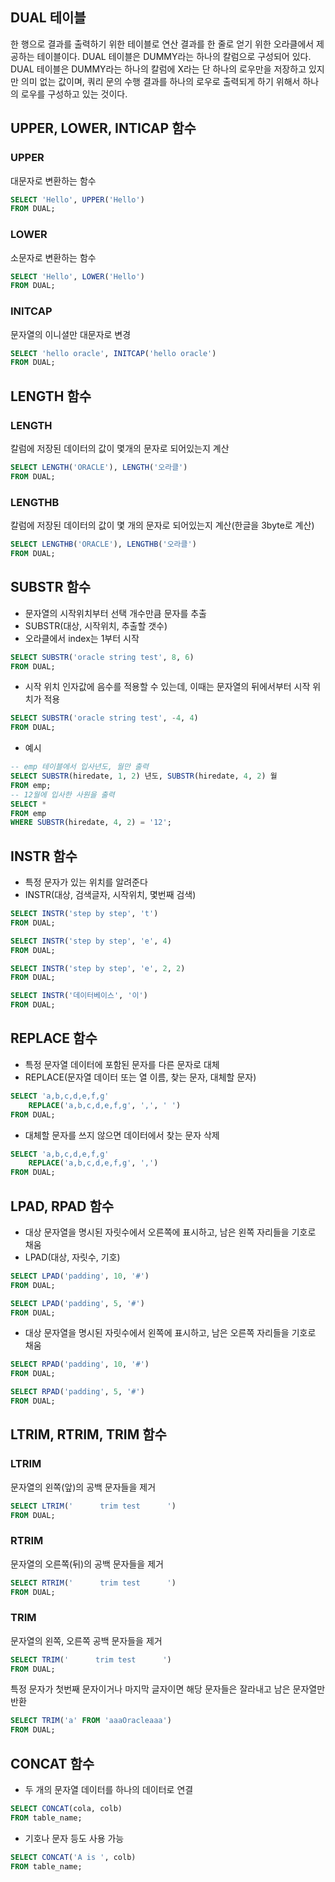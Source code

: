 ## DUAL 테이블
한 행으로 결과를 출력하기 위한 테이블로 연산 결과를 한 줄로 얻기 위한 오라클에서 제공하는 테이블이다. DUAL 테이블은 DUMMY라는 하나의 칼럼으로 구성되어 있다. DUAL 테이블은 DUMMY라는 하나의 칼럼에 X라는 단 하나의 로우만을 저장하고 있지만 의미 없는 값이며, 쿼리 문의 수행 결과를 하나의 로우로 출력되게 하기 위해서 하나의 로우를 구성하고 있는 것이다.
## UPPER, LOWER, INTICAP 함수
### UPPER
대문자로 변환하는 함수
```sql
SELECT 'Hello', UPPER('Hello')
FROM DUAL;
```
### LOWER
소문자로 변환하는 함수
```sql
SELECT 'Hello', LOWER('Hello')
FROM DUAL;
```
### INITCAP
문자열의 이니셜만 대문자로 변경
```sql
SELECT 'hello oracle', INITCAP('hello oracle')
FROM DUAL;
```
## LENGTH 함수
### LENGTH
칼럼에 저장된 데이터의 값이 몇개의 문자로 되어있는지 계산
```sql
SELECT LENGTH('ORACLE'), LENGTH('오라클')
FROM DUAL;
```
### LENGTHB
칼럼에 저장된 데이터의 값이 몇 개의 문자로 되어있는지 계산(한글을 3byte로 계산)
```sql
SELECT LENGTHB('ORACLE'), LENGTHB('오라클')
FROM DUAL;
```
## SUBSTR 함수
- 문자열의 시작위치부터 선택 개수만큼 문자를 추출
- SUBSTR(대상, 시작위치, 추출할 갯수)
- 오라클에서 index는 1부터 시작
```sql
SELECT SUBSTR('oracle string test', 8, 6)
FROM DUAL;
```
- 시작 위치 인자값에 음수를 적용할 수 있는데, 이때는 문자열의 뒤에서부터 시작 위치가 적용
```sql
SELECT SUBSTR('oracle string test', -4, 4)
FROM DUAL;
```
- 예시
```sql
-- emp 테이블에서 입사년도, 월만 출력
SELECT SUBSTR(hiredate, 1, 2) 년도, SUBSTR(hiredate, 4, 2) 월
FROM emp;
-- 12월에 입사한 사원을 출력
SELECT *
FROM emp
WHERE SUBSTR(hiredate, 4, 2) = '12';
```
## INSTR 함수
- 특정 문자가 있는 위치를 알려준다
- INSTR(대상, 검색글자, 시작위치, 몇번째 검색)
```sql
SELECT INSTR('step by step', 't')
FROM DUAL;

SELECT INSTR('step by step', 'e', 4)
FROM DUAL;

SELECT INSTR('step by step', 'e', 2, 2)
FROM DUAL;

SELECT INSTR('데이터베이스', '이')
FROM DUAL;
```
## REPLACE 함수
- 특정 문자열 데이터에 포함된 문자를 다른 문자로 대체
- REPLACE(문자열 데이터 또는 열 이름, 찾는 문자, 대체할 문자)
```sql
SELECT 'a,b,c,d,e,f,g'
	REPLACE('a,b,c,d,e,f,g', ',', ' ')
FROM DUAL;
```
- 대체할 문자를 쓰지 않으면 데이터에서 찾는 문자 삭제
```sql
SELECT 'a,b,c,d,e,f,g'
	REPLACE('a,b,c,d,e,f,g', ',')
FROM DUAL;
```
## LPAD, RPAD 함수
- 대상 문자열을 명시된 자릿수에서 오른쪽에 표시하고, 남은 왼쪽 자리들을 기호로 채움
- LPAD(대상, 자릿수, 기호)
```sql
SELECT LPAD('padding', 10, '#')
FROM DUAL;

SELECT LPAD('padding', 5, '#')
FROM DUAL;
```
- 대상 문자열을 명시된 자릿수에서 왼쪽에 표시하고, 남은 오른쪽 자리들을 기호로 채움
```sql
SELECT RPAD('padding', 10, '#')
FROM DUAL;

SELECT RPAD('padding', 5, '#')
FROM DUAL;
```
## LTRIM, RTRIM, TRIM 함수
### LTRIM
문자열의 왼쪽(앞)의 공백 문자들을 제거
```sql
SELECT LTRIM('      trim test      ')
FROM DUAL;
```
### RTRIM
문자열의 오른쪽(뒤)의 공백 문자들을 제거
```sql
SELECT RTRIM('      trim test      ')
FROM DUAL;
```
### TRIM 
문자열의 왼쪽, 오른쪽 공백 문자들을 제거
```sql
SELECT TRIM('      trim test      ')
FROM DUAL;
```
특정 문자가 첫번째 문자이거나 마지막 글자이면 해당 문자들은 잘라내고 남은 문자열만 반환
```sql
SELECT TRIM('a' FROM 'aaaOracleaaa')
FROM DUAL;
```
## CONCAT 함수
- 두 개의 문자열 데이터를 하나의 데이터로 연결
```sql
SELECT CONCAT(cola, colb)
FROM table_name;
```
- 기호나 문자 등도 사용 가능
```sql
SELECT CONCAT('A is ', colb)
FROM table_name;
```
